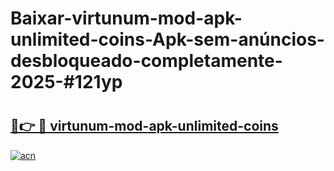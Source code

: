 # Baixar-virtunum-mod-apk-unlimited-coins-Apk-sem-anúncios-desbloqueado-completamente-2025-#121yp

# <h2><a href="https://ainizakaria.my?title=virtunum-mod-apk-unlimited-coins&ref=24M">🔗👉 🔴 virtunum-mod-apk-unlimited-coins</a></h2>

[![acn](https://github.com/user-attachments/assets/0f9c940e-d8b0-45ae-aac7-cd30a18b3e1c)](https://ainizakaria.my?title=virtunum-mod-apk-unlimited-coins&ref=24M)

